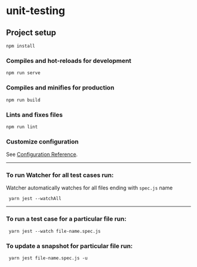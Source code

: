 # unit-testing

## Project setup
```
npm install
```

### Compiles and hot-reloads for development
```
npm run serve
```

### Compiles and minifies for production
```
npm run build
```

### Lints and fixes files
```
npm run lint
```

### Customize configuration
See [Configuration Reference](https://cli.vuejs.org/config/).
*** **
### To run Watcher for all test cases run:
Watcher automatically watches for all files ending with `spec.js` name

```
 yarn jest --watchAll
```

*** **

### To run a test case for a particular file run:
```
 yarn jest --watch file-name.spec.js
```

### To update a snapshot for particular file run:
```
 yarn jest file-name.spec.js -u
```
